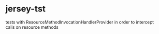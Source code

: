 # jersey-tst

tests with ResourceMethodInvocationHandlerProvider in order to intercept calls on resource methods